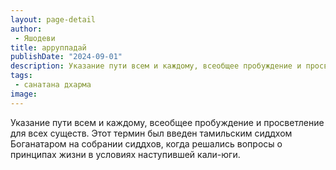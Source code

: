 ```yaml
---
layout: page-detail
author:
 - Яшодеви
title: арруппадай
publishDate: "2024-09-01"
description: Указание пути всем и каждому, всеобщее пробуждение и просветление для всех существ. Этот термин был введен тамильским сиддхом Боганатаром на собрании сиддхов, когда решались вопросы о принципах жизни в условиях наступившей кали-юги.
tags:
 - санатана дхарма
image: 
---
```


Указание пути всем и каждому, всеобщее пробуждение и просветление для всех существ. Этот термин был введен тамильским сиддхом Боганатаром на собрании сиддхов, когда решались вопросы о принципах жизни в условиях наступившей кали-юги.


